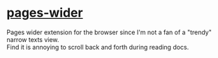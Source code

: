 # [pages-wider](https://artzhk.github.io/pages-wider/)
Pages wider extension for the browser since I'm not a fan of a "trendy" narrow texts view.  
Find it is annoying to scroll back and forth during reading docs.  
